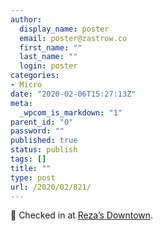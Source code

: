 ```yaml
---
author:
  display_name: poster
  email: poster@zastrow.co
  first_name: ""
  last_name: ""
  login: poster
categories:
- Micro
date: "2020-02-06T15:27:13Z"
meta:
  _wpcom_is_markdown: "1"
parent_id: "0"
password: ""
published: true
status: publish
tags: []
title: ""
type: post
url: /2020/02/821/
---
```

<p><span>📍</span> Checked in at <a href="http://foursquare.com/v/5d1281ee7140700023461af5">Reza’s Downtown</a>.</p>
